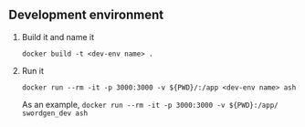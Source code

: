 ## Development environment
1. Build it and name it 
    ```
    docker build -t <dev-env name> .
    ```

2. Run it 
    ```
    docker run --rm -it -p 3000:3000 -v ${PWD}/:/app <dev-env name> ash
    ```

    As an example, `docker run --rm -it -p 3000:3000 -v ${PWD}:/app/ swordgen_dev ash`